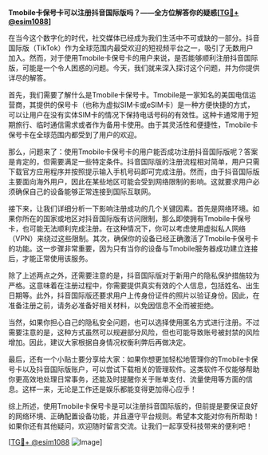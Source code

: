 **Tmobile卡保号卡可以注册抖音国际版吗？——全方位解答你的疑惑[[TG💪+ @esim1088](https://t.me/s/esim1088)]**

在当今这个数字化的时代，社交媒体已经成为我们生活中不可或缺的一部分。抖音国际版（TikTok）作为全球范围内最受欢迎的短视频平台之一，吸引了无数用户加入。然而，对于使用Tmobile卡保号卡的用户来说，是否能够顺利注册抖音国际版，可能是一个令人困惑的问题。今天，我们就来深入探讨这个问题，并为你提供详尽的解答。

首先，我们需要了解什么是Tmobile卡保号卡。Tmobile是一家知名的美国电信运营商，其提供的保号卡（也称为虚拟SIM卡或eSIM卡）是一种方便快捷的方式，可以让用户在没有实体SIM卡的情况下保持电话号码的有效性。这种卡通常用于短期旅行、临时通信需求或者作为备用卡使用。由于其灵活性和便捷性，Tmobile卡保号卡在全球范围内都受到了用户的欢迎。

那么，问题来了：使用Tmobile卡保号卡的用户能否成功注册抖音国际版呢？答案是肯定的，但需要满足一些特定条件。抖音国际版的注册流程相对简单，用户只需下载官方应用程序并按照提示输入手机号码即可完成注册。然而，由于抖音国际版主要面向海外用户，因此在某些地区可能会受到网络限制的影响。这就要求用户必须确保自己的设备能够正常连接到国际互联网。

接下来，让我们详细分析一下影响注册成功的几个关键因素。首先是网络环境。如果你所在的国家或地区对抖音国际版有访问限制，那么即使拥有Tmobile卡保号卡，也可能无法顺利完成注册。在这种情况下，你可以考虑使用虚拟私人网络（VPN）来绕过这些限制。其次，确保你的设备已经正确激活了Tmobile卡保号卡的功能。这一步骤非常重要，因为只有当你的设备与Tmobile服务器成功建立连接后，才能正常使用该服务。

除了上述两点之外，还需要注意的是，抖音国际版对于新用户的隐私保护措施较为严格。这意味着在注册过程中，你需要提供真实有效的个人信息，包括姓名、出生日期等。此外，抖音国际版还要求用户上传身份证件的照片以验证身份。因此，在准备注册之前，请务必准备好相关材料，以免因信息不全而被拒绝。

当然，如果你担心自己的隐私安全问题，也可以选择使用匿名方式进行注册。不过需要注意的是，这种方式虽然可以规避部分风险，但也可能导致账号被封禁的风险增加。因此，建议大家根据自身情况权衡利弊后再做决定。

最后，还有一个小贴士要分享给大家：如果你想更加轻松地管理你的Tmobile卡保号卡以及抖音国际版账户，可以尝试下载相关的管理软件。这类软件不仅能够帮助你更高效地处理日常事务，还能及时提醒你关于账单支付、流量使用等方面的信息。这样一来，无论是工作还是娱乐都能变得更加得心应手！

综上所述，使用Tmobile卡保号卡是可以注册抖音国际版的，但前提是要保证良好的网络环境、正确配置设备功能，并且遵守平台规则。希望本文能对你有所帮助！如果你还有其他疑问，欢迎随时留言交流。让我们一起享受科技带来的便利吧！

[[TG💪+ @esim1088](https://t.me/s/esim1088) ![Image](https://i.postimg.cc/4NQfJmqS/Snipaste-2025-05-13-00-14-12.png)]